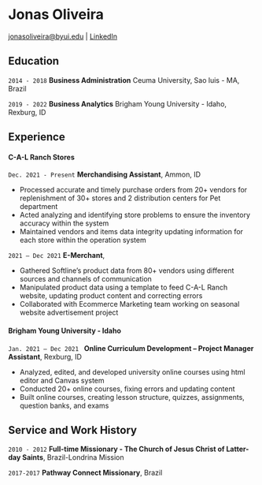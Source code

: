 # Jonas Oliveira

<div id="webaddress">
<a href="jonasoliveira@byui.edu">jonasoliveira@byui.edu</a>
| <a href="https://linkedin.com/in/jonasoliveira5/">LinkedIn</a>
</div>

<!-- https://www.monique.tech/the-art-of-markdown -->


## Education

`2014 - 2018`
__Business Administration__ 
 Ceuma University, Sao luis - MA, Brazil

`2019 - 2022`
__Business Analytics__
 Brigham Young University - Idaho, Rexburg, ID



## Experience

#### C-A-L Ranch Stores

`Dec. 2021 - Present`
__Merchandising Assistant__, Ammon, ID

- Processed accurate and timely purchase orders from 20+ vendors for replenishment of 30+ stores and 2 
distribution centers for Pet department
- Acted analyzing and identifying store problems to ensure the inventory accuracy within the system
- Maintained vendors and items data integrity updating information for each store within the operation system

`2021 – Dec 2021`
__E-Merchant__,

- Gathered Softline’s product data from 80+ vendors using different sources and channels of communication
-  Manipulated product data using a template to feed C-A-L Ranch website, updating product content and 
correcting errors
- Collaborated with Ecommerce Marketing team working on seasonal website advertisement project 

#### Brigham Young University - Idaho

`Jan. 2021 – Dec 2021 `
__Online Curriculum Development – Project Manager Assistant__, Rexburg, ID

- Analyzed, edited, and developed university online courses using html editor and Canvas system
- Conducted 20+ online courses, fixing errors and updating content
- Built online courses, creating lesson structure, quizzes, assignments, question banks, and exams


## Service and Work History

`2010 - 2012`
__Full-time Missionary - The Church of Jesus Christ of Latter-day Saints__, Brazil-Londrina Mission


`2017-2017`
__Pathway Connect Missionary__, Brazil



<!-- ### Footer

Last updated: May 2013 -->



